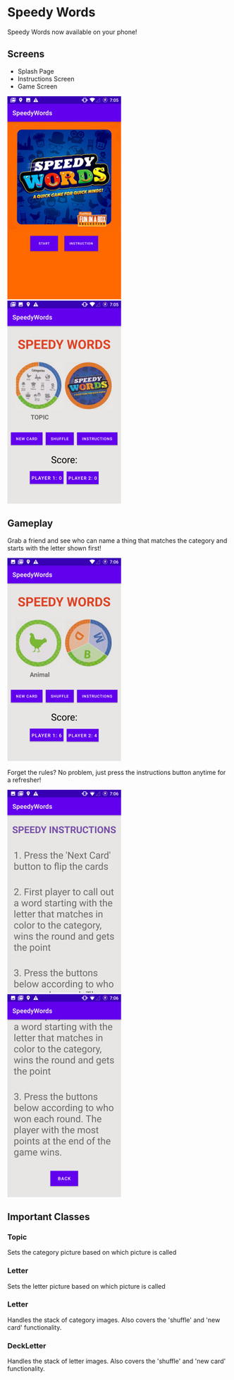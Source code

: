 # Speedy Words

Speedy Words now available on your phone!

## Screens
- Splash Page
- Instructions Screen
- Game Screen 

![Alt text](img/splash_page.png?raw=true "Title")  ![Alt text](img/gameplay.png?raw=true "Title")  


## Gameplay 

Grab a friend and see who can name a thing that matches the category and starts with the letter shown first!

![Alt text](img/game_screen.png?raw=true "Title")

Forget the rules? No problem, just press the instructions button anytime for a refresher!

![Alt text](img/instructions_scroll.png?raw=true "Title")  ![Alt text](img/instructions.png?raw=true "Title") 



## Important Classes

### Topic
Sets the category picture based on which picture is called

### Letter
Sets the letter picture based on which picture is called

### Letter
Handles the stack of category images. Also covers the 'shuffle' and 'new card' functionality. 

### DeckLetter
Handles the stack of letter images. Also covers the 'shuffle' and 'new card' functionality. 
